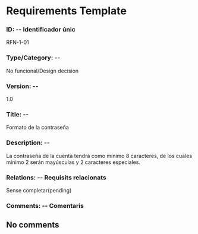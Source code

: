 # Requirements Template
### ID: -- Identificador únic
RFN-1-01
### Type/Category: -- 
No funcional/Design decision
### Version: -- 
1.0
### Title: --
Formato de la contraseña
### Description: --
La contraseña de la cuenta tendrá como mínimo 8 caracteres, de los cuales mínimo 2 serán mayúsculas y 2 caracteres especiales.
### Relations: -- Requisits relacionats
Sense completar(pending)
### Comments: -- Comentaris
No comments
---